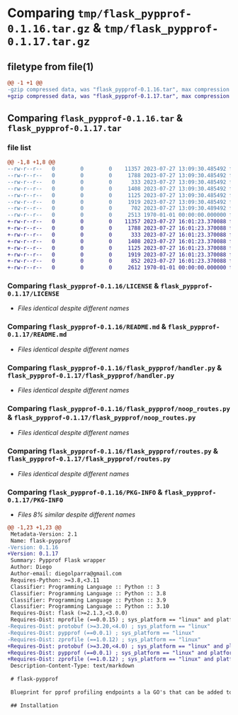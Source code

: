 # Comparing `tmp/flask_pypprof-0.1.16.tar.gz` & `tmp/flask_pypprof-0.1.17.tar.gz`

## filetype from file(1)

```diff
@@ -1 +1 @@
-gzip compressed data, was "flask_pypprof-0.1.16.tar", max compression
+gzip compressed data, was "flask_pypprof-0.1.17.tar", max compression
```

## Comparing `flask_pypprof-0.1.16.tar` & `flask_pypprof-0.1.17.tar`

### file list

```diff
@@ -1,8 +1,8 @@
--rw-r--r--   0        0        0    11357 2023-07-27 13:09:30.485492 flask_pypprof-0.1.16/LICENSE
--rw-r--r--   0        0        0     1788 2023-07-27 13:09:30.485492 flask_pypprof-0.1.16/README.md
--rw-r--r--   0        0        0      333 2023-07-27 13:09:30.485492 flask_pypprof-0.1.16/flask_pypprof/__init__.py
--rw-r--r--   0        0        0     1408 2023-07-27 13:09:30.485492 flask_pypprof-0.1.16/flask_pypprof/handler.py
--rw-r--r--   0        0        0     1125 2023-07-27 13:09:30.485492 flask_pypprof-0.1.16/flask_pypprof/noop_routes.py
--rw-r--r--   0        0        0     1919 2023-07-27 13:09:30.485492 flask_pypprof-0.1.16/flask_pypprof/routes.py
--rw-r--r--   0        0        0      702 2023-07-27 13:09:30.489492 flask_pypprof-0.1.16/pyproject.toml
--rw-r--r--   0        0        0     2513 1970-01-01 00:00:00.000000 flask_pypprof-0.1.16/PKG-INFO
+-rw-r--r--   0        0        0    11357 2023-07-27 16:01:23.370088 flask_pypprof-0.1.17/LICENSE
+-rw-r--r--   0        0        0     1788 2023-07-27 16:01:23.370088 flask_pypprof-0.1.17/README.md
+-rw-r--r--   0        0        0      333 2023-07-27 16:01:23.370088 flask_pypprof-0.1.17/flask_pypprof/__init__.py
+-rw-r--r--   0        0        0     1408 2023-07-27 16:01:23.370088 flask_pypprof-0.1.17/flask_pypprof/handler.py
+-rw-r--r--   0        0        0     1125 2023-07-27 16:01:23.370088 flask_pypprof-0.1.17/flask_pypprof/noop_routes.py
+-rw-r--r--   0        0        0     1919 2023-07-27 16:01:23.370088 flask_pypprof-0.1.17/flask_pypprof/routes.py
+-rw-r--r--   0        0        0      852 2023-07-27 16:01:23.370088 flask_pypprof-0.1.17/pyproject.toml
+-rw-r--r--   0        0        0     2612 1970-01-01 00:00:00.000000 flask_pypprof-0.1.17/PKG-INFO
```

### Comparing `flask_pypprof-0.1.16/LICENSE` & `flask_pypprof-0.1.17/LICENSE`

 * *Files identical despite different names*

### Comparing `flask_pypprof-0.1.16/README.md` & `flask_pypprof-0.1.17/README.md`

 * *Files identical despite different names*

### Comparing `flask_pypprof-0.1.16/flask_pypprof/handler.py` & `flask_pypprof-0.1.17/flask_pypprof/handler.py`

 * *Files identical despite different names*

### Comparing `flask_pypprof-0.1.16/flask_pypprof/noop_routes.py` & `flask_pypprof-0.1.17/flask_pypprof/noop_routes.py`

 * *Files identical despite different names*

### Comparing `flask_pypprof-0.1.16/flask_pypprof/routes.py` & `flask_pypprof-0.1.17/flask_pypprof/routes.py`

 * *Files identical despite different names*

### Comparing `flask_pypprof-0.1.16/PKG-INFO` & `flask_pypprof-0.1.17/PKG-INFO`

 * *Files 8% similar despite different names*

```diff
@@ -1,23 +1,23 @@
 Metadata-Version: 2.1
 Name: flask-pypprof
-Version: 0.1.16
+Version: 0.1.17
 Summary: Pypprof Flask wrapper
 Author: Diego
 Author-email: diegolparra@gmail.com
 Requires-Python: >=3.8,<3.11
 Classifier: Programming Language :: Python :: 3
 Classifier: Programming Language :: Python :: 3.8
 Classifier: Programming Language :: Python :: 3.9
 Classifier: Programming Language :: Python :: 3.10
 Requires-Dist: flask (>=2.1.3,<3.0.0)
 Requires-Dist: mprofile (==0.0.15) ; sys_platform == "linux" and platform_machine == "x86_64"
-Requires-Dist: protobuf (>=3.20,<4.0) ; sys_platform == "linux"
-Requires-Dist: pypprof (==0.0.1) ; sys_platform == "linux"
-Requires-Dist: zprofile (==1.0.12) ; sys_platform == "linux"
+Requires-Dist: protobuf (>=3.20,<4.0) ; sys_platform == "linux" and platform_machine == "x86_64"
+Requires-Dist: pypprof (==0.0.1) ; sys_platform == "linux" and platform_machine == "x86_64"
+Requires-Dist: zprofile (==1.0.12) ; sys_platform == "linux" and platform_machine == "x86_64"
 Description-Content-Type: text/markdown
 
 # flask-pypprof
 
 Blueprint for pprof profiling endpoints a la GO's that can be added to python Flask applications. *flask-pypprof* is a wrapper of [pypprof] and based on [django-pypprof] ideas.
 
 ## Installation
```

